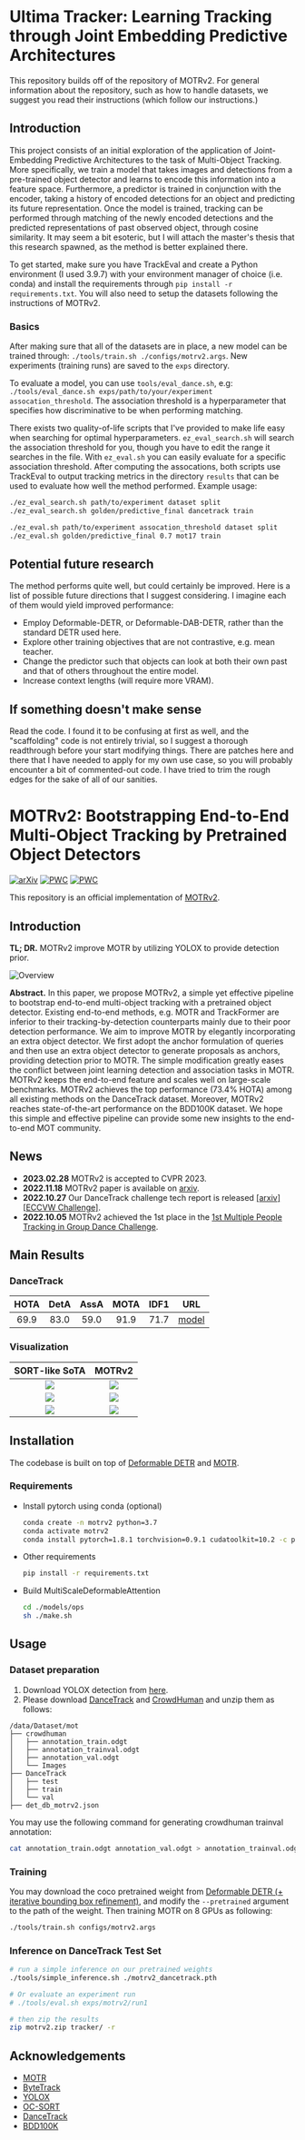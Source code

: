 # Ultima Tracker: Learning Tracking through Joint Embedding Predictive Architectures

This repository builds off of the repository of MOTRv2. For general information about the repository, such as how to handle datasets, we suggest you read their instructions (which follow our instructions.)

## Introduction
This project consists of an initial exploration of the application of Joint-Embedding Predictive Architectures to the task of Multi-Object Tracking. More specifically, we train a model that takes images and detections from a pre-trained object detector and learns to encode this information into a feature space. Furthermore, a predictor is trained in conjunction with the encoder, taking a history of encoded detections for an object and predicting its future representation. Once the model is trained, tracking can be performed through matching of the newly encoded detections and the predicted representations of past observed object, through cosine similarity. It may seem a bit esoteric, but I will attach the master's thesis that this research spawned, as the method is better explained there.

To get started, make sure you have TrackEval and create a Python environment (I used 3.9.7) with your environment manager of choice (i.e. conda) and install the requirements through `pip install -r requirements.txt`. You will also need to setup the datasets following the instructions of MOTRv2.

### Basics
After making sure that all of the datasets are in place, a new model can be trained through: `./tools/train.sh ./configs/motrv2.args`. New experiments (training runs) are saved to the `exps` directory.

To evaluate a model, you can use `tools/eval_dance.sh`, e.g: `./tools/eval_dance.sh exps/path/to/your/experiment assocation_threshold`. The association threshold is a hyperparameter that specifies how discriminative to be when performing matching. 

There exists two quality-of-life scripts that I've provided to make life easy when searching for optimal hyperparameters. `ez_eval_search.sh` will search the association threshold for you, though you have to edit the range it searches in the file. With `ez_eval.sh` you can easily evaluate for a specific association threshold. After computing the assocations, both scripts use TrackEval to output tracking metrics in the directory `results` that can be used to evaluate how well the method performed. Example usage:

```sh
./ez_eval_search.sh path/to/experiment dataset split
./ez_eval_search.sh golden/predictive_final dancetrack train
```

```sh
./ez_eval.sh path/to/experiment assocation_threshold dataset split
./ez_eval.sh golden/predictive_final 0.7 mot17 train
```

## Potential future research
The method performs quite well, but could certainly be improved. Here is a list of possible future directions that I suggest considering. I imagine each of them would yield improved performance:
- Employ Deformable-DETR, or Deformable-DAB-DETR, rather than the standard DETR used here.
- Explore other training objectives that are not contrastive, e.g. mean teacher.
- Change the predictor such that objects can look at both their own past and that of others throughout the entire model.
- Increase context lengths (will require more VRAM).

## If something doesn't make sense
Read the code. I found it to be confusing at first as well, and the "scaffolding" code is not entirely trivial, so I suggest a thorough readthrough before your start modifying things. There are patches here and there that I have needed to apply for my own use case, so you will probably encounter a bit of commented-out code. I have tried to trim the rough edges for the sake of all of our sanities.

# MOTRv2: Bootstrapping End-to-End Multi-Object Tracking by Pretrained Object Detectors

[![arXiv](https://img.shields.io/badge/arXiv-2211.09791-COLOR.svg)](https://arxiv.org/abs/2211.09791)
[![PWC](https://img.shields.io/endpoint.svg?url=https://paperswithcode.com/badge/motrv2-bootstrapping-end-to-end-multi-object/multi-object-tracking-on-dancetrack)](https://paperswithcode.com/sota/multi-object-tracking-on-dancetrack?p=motrv2-bootstrapping-end-to-end-multi-object)
[![PWC](https://img.shields.io/endpoint.svg?url=https://paperswithcode.com/badge/motrv2-bootstrapping-end-to-end-multi-object/multiple-object-tracking-on-bdd100k)](https://paperswithcode.com/sota/multiple-object-tracking-on-bdd100k?p=motrv2-bootstrapping-end-to-end-multi-object)

This repository is an official implementation of [MOTRv2](https://arxiv.org/abs/2211.09791).


## Introduction

**TL; DR.** MOTRv2 improve MOTR by utilizing YOLOX to provide detection prior.

![Overview](https://raw.githubusercontent.com/zyayoung/oss/main/motrv2_main.jpg)

**Abstract.** In this paper, we propose MOTRv2, a simple yet effective pipeline to bootstrap end-to-end multi-object tracking with a pretrained object detector. Existing end-to-end methods, e.g. MOTR and TrackFormer are inferior to their tracking-by-detection counterparts mainly due to their poor detection performance.  We aim to improve MOTR by elegantly incorporating an extra object detector. We first adopt the anchor formulation of queries and then use an extra object detector to generate proposals as anchors, providing detection prior to MOTR. The simple modification greatly eases the conflict between joint learning detection and association tasks in MOTR. MOTRv2 keeps the end-to-end feature and scales well on large-scale benchmarks. MOTRv2 achieves the top performance (73.4% HOTA) among all existing methods on the DanceTrack dataset. Moreover, MOTRv2 reaches state-of-the-art performance on the BDD100K dataset. We hope this simple and effective pipeline can provide some new insights to the end-to-end MOT community.

## News
- **2023.02.28** MOTRv2 is accepted to CVPR 2023.
- **2022.11.18** MOTRv2 paper is available on [arxiv](https://arxiv.org/abs/2211.09791).
- **2022.10.27** Our DanceTrack challenge tech report is released [[arxiv]](https://arxiv.org/abs/2210.15281) [[ECCVW Challenge]](https://motcomplex.github.io/index.html#challenge).
- **2022.10.05** MOTRv2 achieved the 1st place in the [1st Multiple People Tracking in Group Dance Challenge](https://motcomplex.github.io/).

## Main Results

### DanceTrack

| **HOTA** | **DetA** | **AssA** | **MOTA** | **IDF1** |                                           **URL**                                           |
| :------: | :------: | :------: | :------: | :------: | :-----------------------------------------------------------------------------------------: |
|   69.9   |   83.0   |   59.0   |   91.9   |   71.7   | [model](https://drive.google.com/file/d/1EA4lndu2yQcVgBKR09KfMe5efbf631Th/view?usp=share_link) |

### Visualization

<!-- |OC-SORT|MOTRv2| -->
|SORT-like SoTA|MOTRv2|
|:-:|:-:|
|![](https://raw.githubusercontent.com/zyayoung/oss/main/2_ocsort.gif)|![](https://raw.githubusercontent.com/zyayoung/oss/main/2_motrv2.gif)|
|![](https://raw.githubusercontent.com/zyayoung/oss/main/19_ocsort.gif)|![](https://raw.githubusercontent.com/zyayoung/oss/main/19_motrv2.gif)|
|![](https://raw.githubusercontent.com/zyayoung/oss/main/1_ocsort.gif)|![](https://raw.githubusercontent.com/zyayoung/oss/main/1_motrv2.gif)|


## Installation

The codebase is built on top of [Deformable DETR](https://github.com/fundamentalvision/Deformable-DETR) and [MOTR](https://github.com/megvii-research/MOTR).

### Requirements

* Install pytorch using conda (optional)

    ```bash
    conda create -n motrv2 python=3.7
    conda activate motrv2
    conda install pytorch=1.8.1 torchvision=0.9.1 cudatoolkit=10.2 -c pytorch
    ```

* Other requirements
    ```bash
    pip install -r requirements.txt
    ```

* Build MultiScaleDeformableAttention
    ```bash
    cd ./models/ops
    sh ./make.sh
    ```

## Usage

### Dataset preparation

1. Download YOLOX detection from [here](https://drive.google.com/file/d/1cdhtztG4dbj7vzWSVSehLL6s0oPalEJo/view?usp=share_link).
2. Please download [DanceTrack](https://dancetrack.github.io/) and [CrowdHuman](https://www.crowdhuman.org/) and unzip them as follows:

```
/data/Dataset/mot
├── crowdhuman
│   ├── annotation_train.odgt
│   ├── annotation_trainval.odgt
│   ├── annotation_val.odgt
│   └── Images
├── DanceTrack
│   ├── test
│   ├── train
│   └── val
├── det_db_motrv2.json
```

You may use the following command for generating crowdhuman trainval annotation:

```bash
cat annotation_train.odgt annotation_val.odgt > annotation_trainval.odgt
```

### Training

You may download the coco pretrained weight from [Deformable DETR (+ iterative bounding box refinement)](https://github.com/fundamentalvision/Deformable-DETR#:~:text=config%0Alog-,model,-%2B%2B%20two%2Dstage%20Deformable), and modify the `--pretrained` argument to the path of the weight. Then training MOTR on 8 GPUs as following:

```bash 
./tools/train.sh configs/motrv2.args
```

### Inference on DanceTrack Test Set

```bash
# run a simple inference on our pretrained weights
./tools/simple_inference.sh ./motrv2_dancetrack.pth

# Or evaluate an experiment run
# ./tools/eval.sh exps/motrv2/run1

# then zip the results
zip motrv2.zip tracker/ -r
```

## Acknowledgements

- [MOTR](https://github.com/megvii-research/MOTR)
- [ByteTrack](https://github.com/ifzhang/ByteTrack)
- [YOLOX](https://github.com/Megvii-BaseDetection/YOLOX)
- [OC-SORT](https://github.com/noahcao/OC_SORT)
- [DanceTrack](https://github.com/DanceTrack/DanceTrack)
- [BDD100K](https://github.com/bdd100k/bdd100k)
